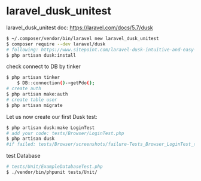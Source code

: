 # laravel_dusk_unitest
laravel_dusk_unitest
doc: https://laravel.com/docs/5.7/dusk
```bash
$ ~/.composer/vendor/bin/laravel new laravel_dusk_unitest
$ composer require --dev laravel/dusk
# following: https://www.sitepoint.com/laravel-dusk-intuitive-and-easy-browser-testing-for-all/
$ php artisan dusk:install
```

check connect to DB by tinker
```bash
$ php artisan tinker
    $ DB::connection()->getPdo();
# create auth
$ php artisan make:auth
# create table user
$ php artisan migrate
```
Let us now create our first Dusk test:
```bash
$ php artisan dusk:make LoginTest
# add your code: tests/Browser/LoginTest.php
$ php artisan dusk
#if failed: tests/Browser/screenshots/failure-Tests_Browser_LoginTest_test_I_can_login_successfully-0.png

```

test Database
```bash
# tests/Unit/ExampleDatabaseTest.php
$ ./vendor/bin/phpunit tests/Unit/

```

